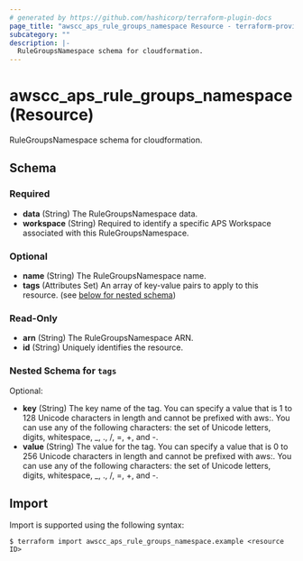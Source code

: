```yaml
---
# generated by https://github.com/hashicorp/terraform-plugin-docs
page_title: "awscc_aps_rule_groups_namespace Resource - terraform-provider-awscc"
subcategory: ""
description: |-
  RuleGroupsNamespace schema for cloudformation.
---
```


# awscc_aps_rule_groups_namespace (Resource)

RuleGroupsNamespace schema for cloudformation.



<!-- schema generated by tfplugindocs -->
## Schema

### Required

- **data** (String) The RuleGroupsNamespace data.
- **workspace** (String) Required to identify a specific APS Workspace associated with this RuleGroupsNamespace.

### Optional

- **name** (String) The RuleGroupsNamespace name.
- **tags** (Attributes Set) An array of key-value pairs to apply to this resource. (see [below for nested schema](#nestedatt--tags))

### Read-Only

- **arn** (String) The RuleGroupsNamespace ARN.
- **id** (String) Uniquely identifies the resource.

<a id="nestedatt--tags"></a>
### Nested Schema for `tags`

Optional:

- **key** (String) The key name of the tag. You can specify a value that is 1 to 128 Unicode characters in length and cannot be prefixed with aws:. You can use any of the following characters: the set of Unicode letters, digits, whitespace, _, ., /, =, +, and -.
- **value** (String) The value for the tag. You can specify a value that is 0 to 256 Unicode characters in length and cannot be prefixed with aws:. You can use any of the following characters: the set of Unicode letters, digits, whitespace, _, ., /, =, +, and -.

## Import

Import is supported using the following syntax:

```shell
$ terraform import awscc_aps_rule_groups_namespace.example <resource ID>
```
